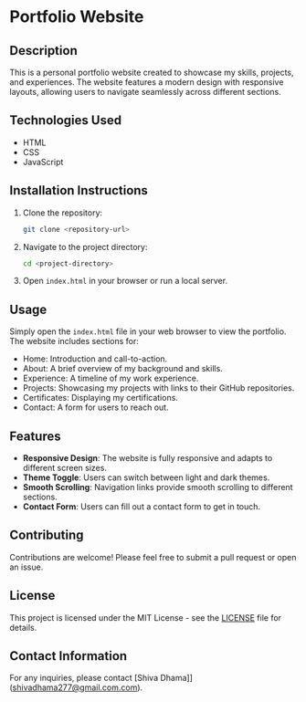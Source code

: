 # Portfolio Website

## Description

This is a personal portfolio website created to showcase my skills, projects, and experiences. The website features a modern design with responsive layouts, allowing users to navigate seamlessly across different sections.

## Technologies Used

- HTML
- CSS
- JavaScript

## Installation Instructions

1. Clone the repository:
   ```bash
   git clone <repository-url>
   ```
2. Navigate to the project directory:
   ```bash
   cd <project-directory>
   ```
3. Open `index.html` in your browser or run a local server.

## Usage

Simply open the `index.html` file in your web browser to view the portfolio. The website includes sections for:

- Home: Introduction and call-to-action.
- About: A brief overview of my background and skills.
- Experience: A timeline of my work experience.
- Projects: Showcasing my projects with links to their GitHub repositories.
- Certificates: Displaying my certifications.
- Contact: A form for users to reach out.

## Features

- **Responsive Design**: The website is fully responsive and adapts to different screen sizes.
- **Theme Toggle**: Users can switch between light and dark themes.
- **Smooth Scrolling**: Navigation links provide smooth scrolling to different sections.
- **Contact Form**: Users can fill out a contact form to get in touch.

## Contributing

Contributions are welcome! Please feel free to submit a pull request or open an issue.

## License

This project is licensed under the MIT License - see the [LICENSE](LICENSE) file for details.

## Contact Information

For any inquiries, please contact [Shiva Dhama]](shivadhama277@gmail.com.com).
